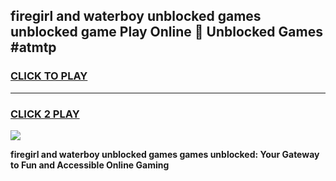 
## firegirl and waterboy unblocked games unblocked game Play Online 👋 Unblocked Games #atmtp
<h3>
<a href="https://premium.freeplayer.one?title=firegirl_and_waterboy_unblocked_games&ref=21F">CLICK TO PLAY</a></h3>
<hr>

<h3>
<a href="https://premium.freeplayer.one?title=firegirl_and_waterboy_unblocked_games&ref=21F">CLICK 2 PLAY</a>
  
</h3>

<a href="https://premium.freeplayer.one?title=firegirl_and_waterboy_unblocked_games&ref=21F/"><img src="https://clearcache.store/games.png"></a>


**firegirl and waterboy unblocked games games unblocked: Your Gateway to Fun and Accessible Online Gaming**
